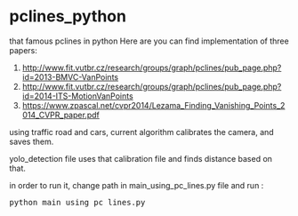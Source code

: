 # pclines_python
that famous pclines in python
Here are you can find implementation of three papers:

1. http://www.fit.vutbr.cz/research/groups/graph/pclines/pub_page.php?id=2013-BMVC-VanPoints
2. http://www.fit.vutbr.cz/research/groups/graph/pclines/pub_page.php?id=2014-ITS-MotionVanPoints
3. https://www.zpascal.net/cvpr2014/Lezama_Finding_Vanishing_Points_2014_CVPR_paper.pdf

using traffic road and cars, current algorithm calibrates the camera, and saves them.

yolo_detection file uses that calibration file and finds distance based on that.

in order to run it, change path in main_using_pc_lines.py file and run :
<pre>
python main_using_pc_lines.py
</pre>
